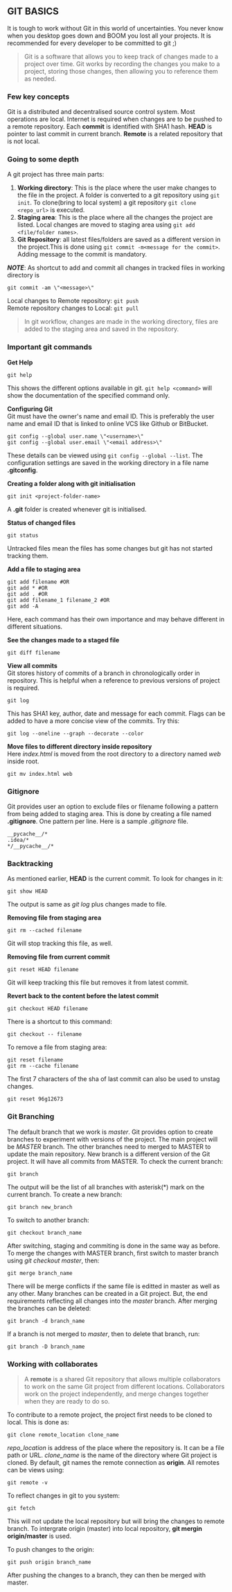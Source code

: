 ## GIT BASICS
It is tough to work without Git in this world of uncertainties. You never know when you
desktop goes down and BOOM you lost all your projects. It is recommended for every
developer to be committed to git ;)
>Git is a software that allows you to keep track of changes made to a project over time.
Git works by recording the changes you make to a project, storing those changes, then
allowing you to reference them as needed.

### Few key concepts
Git is a distributed and decentralised source control system. Most operations
are local. Internet is required when changes are to be pushed to a remote repository.
Each **commit** is identified with SHA1 hash. **HEAD** is pointer to last commit
in current branch. **Remote** is a related repository that is not local.

### Going to some depth
A git project has three main parts:
1. **Working directory**: This is the place where the user make changes to the
file in the project. A folder is converted to a git repository using ```git init```.
To clone(bring to local system) a git repository ```git clone <repo_url>``` is executed.
2. **Staging area**: This is the place where all the changes the project are
listed. Local changes are moved to staging area using ```git add <file/folder names>```.
3. **Git Repository**: all latest files/folders are saved as a different version in the
project.This is done using ```git commit -m<message for the commit>```. Adding message
to the commit is mandatory.

***NOTE***: As shortcut to add and commit all changes in tracked files in working
directory is
```shell
git commit -am \"<message>\"
```
Local changes to Remote repository: ```git push```  
Remote repository changes to Local: ```git pull```

>In git workflow, changes are made in the working directory, files are added to
the staging area and saved in the repository.

### Important git commands
**Get Help**  
```shell
git help
```
This shows the different options available in git. ```git help <command>``` will show the
documentation of the specified command only.  

**Configuring Git**  
Git must have the owner's name and email ID. This is preferably the user name and
email ID that is linked to online VCS like Github or BitBucket.
```shell
git config --global user.name \"<username>\"
git config --global user.email \"<email address>\"
```
These details can be viewed using ```git config --global --list```. The configuration
settings are saved in the working directory in a file name **.gitconfig**.

**Creating a folder along with git initialisation**  
```shell
git init <project-folder-name>
```
A **.git** folder is created whenever git is initialised.

**Status of changed files**  
```shell
git status
```
Untracked files mean the files has some changes but git has not started tracking them.

**Add a file to staging area**  
```shell
git add filename #OR
git add * #OR
git add . #OR
git add filename_1 filename_2 #OR
git add -A
```
Here, each command has their own importance and may behave different in
different situations.

**See the changes made to a staged file**  
```shell
git diff filename
```

**View all commits**  
Git stores history of commits of a branch in chronologically order in repository.
This is helpful when a reference to previous versions of project is required.
```shell
git log
```
This has SHA1 key, author, date and message for each commit. Flags can be added
to have a more concise view of the commits. Try this:
```shell
git log --oneline --graph --decorate --color
```

**Move files to different directory inside repository**  
Here *index.html* is moved from the root directory to a directory named *web* inside root.
```shell
git mv index.html web
```

### Gitignore
Git provides user an option to exclude files or filename following a pattern from
being added to staging area. This is done by creating a file named **.gitignore**.
One pattern per line. Here is a sample *.gitignore* file.
```text
__pycache__/*
.idea/*
*/__pycache__/*
```

### Backtracking
As mentioned earlier, **HEAD** is the current commit. To look for changes in it:
```shell
git show HEAD
```
The output is same as _git log_ plus changes made to file.

**Removing file from staging area**
```shell
git rm --cached filename
```
Git will stop tracking this file, as well.

**Removing file from current commit**  
```shell
git reset HEAD filename
```
Git will keep tracking this file but removes it from latest commit.

**Revert back to the content before the latest commit**  
```shell
git checkout HEAD filename
```
There is a shortcut to this command:
```git
git checkout -- filename
```
To remove a file from staging area:
```git
git reset filename
git rm --cache filename
```
The first 7 characters of the sha of last commit can also be used to unstag changes.
```git
git reset 96g12673
```

### Git Branching
The default branch that we work is _master_. Git provides option to create branches to experiment with versions of the project. The main project will be _MASTER_ branch. The other branches need to merged to MASTER to update the main repository. New branch is a different version of the Git project. It will have all commits from MASTER. To check the current branch:
```git
git branch
```
The output will be the list of all branches with asterisk(\*) mark on the current branch. To create a new branch:
```git
git branch new_branch
```
To switch to another branch:
```git
git checkout branch_name
```
After switching, staging and commiting is done in the same way as before. To merge the changes with MASTER branch, first switch to master branch using _git checkout master_, then:
```git
git merge branch_name
```
There will be merge conflicts if the same file is editted in master as well as any other.
Many branches can be created in a Git project. But, the end requirements reflecting all changes into the _master_ branch. After merging the branches can be deleted:
```git
git branch -d branch_name
```
If a branch is not merged to _master_, then to delete that branch, run:
```git
git branch -D branch_name
```

### Working with collaborates

>A __remote__ is a shared Git repository that allows multiple collaborators to work on the same Git project from different locations. Collaborators work on the project independently, and merge changes together when they are ready to do so.

To contribute to a remote project, the project first needs to be cloned to local. This is done as:
```git
git clone remote_location clone_name
```
_repo_location_ is address of the place where the repository is. It can be a file path or URL. _clone_name_ is the name of the directory where Git project is cloned. By default, git names the remote connection as __origin__. All remotes can be views using:
```git
git remote -v
```
To reflect changes in git to you system:
```git
git fetch
```
This will not update the local repository but will bring the changes to remote branch.
To intergrate origin (master) into local repository, __git mergin origin/master__ is used.

To push changes to the origin:
```git
git push origin branch_name
```
After pushing the changes to a branch, they can then be merged with master.
